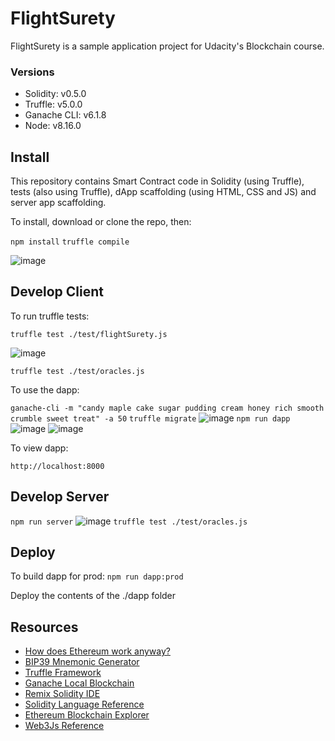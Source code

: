 # FlightSurety

FlightSurety is a sample application project for Udacity's Blockchain course.

### Versions

* Solidity: v0.5.0 
* Truffle: v5.0.0 
* Ganache CLI: v6.1.8
* Node: v8.16.0

## Install

This repository contains Smart Contract code in Solidity (using Truffle), tests (also using Truffle), dApp scaffolding (using HTML, CSS and JS) and server app scaffolding.

To install, download or clone the repo, then:

`npm install`
`truffle compile`

![image](https://imgur.com/pYx9gEq.png)

## Develop Client

To run truffle tests:

`truffle test ./test/flightSurety.js`

![image](https://imgur.com/xDhxuRg.png)

`truffle test ./test/oracles.js`

To use the dapp:

`ganache-cli -m "candy maple cake sugar pudding cream honey rich smooth crumble sweet treat" -a 50`
`truffle migrate`
![image](https://imgur.com/sdr0gDh.png)
`npm run dapp`
![image](https://imgur.com/LJ3O4xg.png)
![image](https://imgur.com/5uiXyln.png)

To view dapp:

`http://localhost:8000`

## Develop Server

`npm run server`
![image](https://imgur.com/VFwM2x3.png)
`truffle test ./test/oracles.js`

## Deploy

To build dapp for prod:
`npm run dapp:prod`

Deploy the contents of the ./dapp folder


## Resources

* [How does Ethereum work anyway?](https://medium.com/@preethikasireddy/how-does-ethereum-work-anyway-22d1df506369)
* [BIP39 Mnemonic Generator](https://iancoleman.io/bip39/)
* [Truffle Framework](http://truffleframework.com/)
* [Ganache Local Blockchain](http://truffleframework.com/ganache/)
* [Remix Solidity IDE](https://remix.ethereum.org/)
* [Solidity Language Reference](http://solidity.readthedocs.io/en/v0.4.24/)
* [Ethereum Blockchain Explorer](https://etherscan.io/)
* [Web3Js Reference](https://github.com/ethereum/wiki/wiki/JavaScript-API)